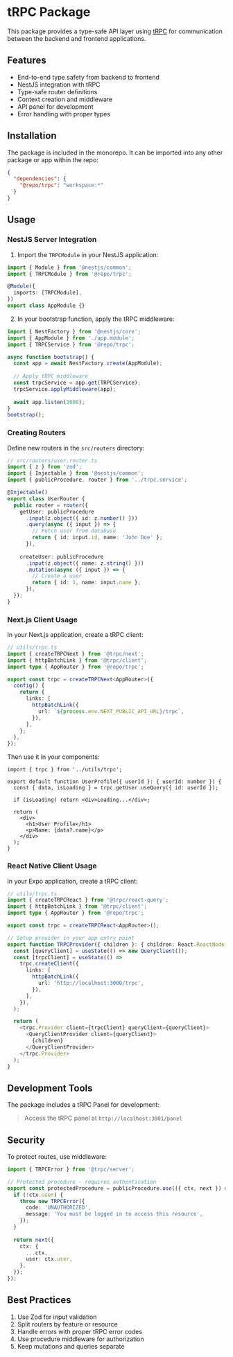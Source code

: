 # tRPC Package

This package provides a type-safe API layer using [tRPC](https://trpc.io/) for communication between the backend and frontend applications.

## Features

- End-to-end type safety from backend to frontend
- NestJS integration with tRPC
- Type-safe router definitions
- Context creation and middleware
- API panel for development
- Error handling with proper types

## Installation

The package is included in the monorepo. It can be imported into any other package or app within the repo:

```json
{
  "dependencies": {
    "@repo/trpc": "workspace:*"
  }
}
```

## Usage

### NestJS Server Integration

1. Import the `TRPCModule` in your NestJS application:

```typescript
import { Module } from '@nestjs/common';
import { TRPCModule } from '@repo/trpc';

@Module({
  imports: [TRPCModule],
})
export class AppModule {}
```

2. In your bootstrap function, apply the tRPC middleware:

```typescript
import { NestFactory } from '@nestjs/core';
import { AppModule } from './app.module';
import { TRPCService } from '@repo/trpc';

async function bootstrap() {
  const app = await NestFactory.create(AppModule);
  
  // Apply tRPC middleware
  const trpcService = app.get(TRPCService);
  trpcService.applyMiddleware(app);
  
  await app.listen(3000);
}
bootstrap();
```

### Creating Routers

Define new routers in the `src/routers` directory:

```typescript
// src/routers/user.router.ts
import { z } from 'zod';
import { Injectable } from '@nestjs/common';
import { publicProcedure, router } from '../trpc.service';

@Injectable()
export class UserRouter {
  public router = router({
    getUser: publicProcedure
      .input(z.object({ id: z.number() }))
      .query(async ({ input }) => {
        // Fetch user from database
        return { id: input.id, name: 'John Doe' };
      }),
    
    createUser: publicProcedure
      .input(z.object({ name: z.string() }))
      .mutation(async ({ input }) => {
        // Create a user
        return { id: 1, name: input.name };
      }),
  });
}
```

### Next.js Client Usage

In your Next.js application, create a tRPC client:

```typescript
// utils/trpc.ts
import { createTRPCNext } from '@trpc/next';
import { httpBatchLink } from '@trpc/client';
import type { AppRouter } from '@repo/trpc';

export const trpc = createTRPCNext<AppRouter>({
  config() {
    return {
      links: [
        httpBatchLink({
          url: `${process.env.NEXT_PUBLIC_API_URL}/trpc`,
        }),
      ],
    };
  },
});
```

Then use it in your components:

```tsx
import { trpc } from '../utils/trpc';

export default function UserProfile({ userId }: { userId: number }) {
  const { data, isLoading } = trpc.getUser.useQuery({ id: userId });
  
  if (isLoading) return <div>Loading...</div>;
  
  return (
    <div>
      <h1>User Profile</h1>
      <p>Name: {data?.name}</p>
    </div>
  );
}
```

### React Native Client Usage

In your Expo application, create a tRPC client:

```typescript
// utils/trpc.ts
import { createTRPCReact } from '@trpc/react-query';
import { httpBatchLink } from '@trpc/client';
import type { AppRouter } from '@repo/trpc';

export const trpc = createTRPCReact<AppRouter>();

// Setup provider in your app entry point
export function TRPCProvider({ children }: { children: React.ReactNode }) {
  const [queryClient] = useState(() => new QueryClient());
  const [trpcClient] = useState(() =>
    trpc.createClient({
      links: [
        httpBatchLink({
          url: 'http://localhost:3000/trpc',
        }),
      ],
    }),
  );

  return (
    <trpc.Provider client={trpcClient} queryClient={queryClient}>
      <QueryClientProvider client={queryClient}>
        {children}
      </QueryClientProvider>
    </trpc.Provider>
  );
}
```

## Development Tools

The package includes a tRPC Panel for development:

> Access the tRPC panel at `http://localhost:3001/panel`

## Security

To protect routes, use middleware:

```typescript
import { TRPCError } from '@trpc/server';

// Protected procedure - requires authentication
export const protectedProcedure = publicProcedure.use(({ ctx, next }) => {
  if (!ctx.user) {
    throw new TRPCError({
      code: 'UNAUTHORIZED',
      message: 'You must be logged in to access this resource',
    });
  }
  
  return next({
    ctx: {
      ...ctx,
      user: ctx.user,
    },
  });
});
```

## Best Practices

1. Use Zod for input validation
2. Split routers by feature or resource
3. Handle errors with proper tRPC error codes
4. Use procedure middleware for authorization
5. Keep mutations and queries separate 